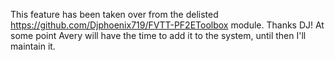 This feature has been taken over from the delisted https://github.com/Djphoenix719/FVTT-PF2EToolbox module. Thanks DJ!
At some point Avery will have the time to add it to the system, until then I'll maintain it.
